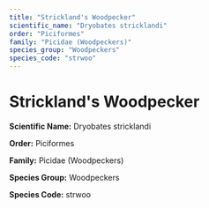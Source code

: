 ```yaml
---
title: "Strickland's Woodpecker"
scientific_name: "Dryobates stricklandi"
order: "Piciformes"
family: "Picidae (Woodpeckers)"
species_group: "Woodpeckers"
species_code: "strwoo"
---
```


# Strickland's Woodpecker

**Scientific Name:** Dryobates stricklandi

**Order:** Piciformes

**Family:** Picidae (Woodpeckers)

**Species Group:** Woodpeckers

**Species Code:** strwoo
